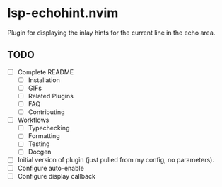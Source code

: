# lsp-echohint.nvim

Plugin for displaying the inlay hints for the current line in the echo area.

## TODO

- [ ] Complete README
  - [ ] Installation
  - [ ] GIFs
  - [ ] Related Plugins
  - [ ] FAQ
  - [ ] Contributing
- [ ] Workflows
  - [ ] Typechecking
  - [ ] Formatting
  - [ ] Testing
  - [ ] Docgen
- [ ] Initial version of plugin (just pulled from my config, no parameters).
- [ ] Configure auto-enable
- [ ] Configure display callback

